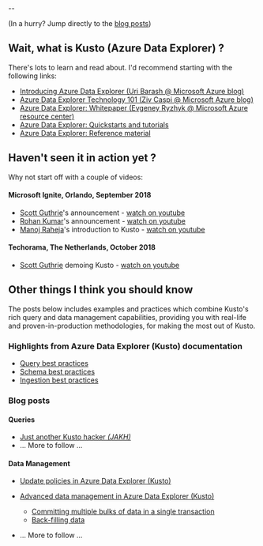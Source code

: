 --

(In a hurry? Jump directly to the [blog posts](#blog-posts))

## Wait, what is Kusto (Azure Data Explorer) ?

There's lots to learn and read about. I'd recommend starting with the following links:

- [Introducing Azure Data Explorer (Uri Barash @ Microsoft Azure blog)](https://azure.microsoft.com/en-us/blog/introducing-azure-data-explorer)
- [Azure Data Explorer Technology 101 (Ziv Caspi @ Microsoft Azure blog)](https://azure.microsoft.com/en-us/blog/azure-data-explorer-technology-101)
- [Azure Data Explorer: Whitepaper (Evgeney Ryzhyk @ Microsoft Azure resource center)](https://azure.microsoft.com/en-us/resources/azure-data-explorer)
- [Azure Data Explorer: Quickstarts and tutorials](https://docs.microsoft.com/en-us/azure/data-explorer)
- [Azure Data Explorer: Reference material](https://docs.microsoft.com/en-us/azure/kusto)

## Haven't seen it in action yet ?

Why not start off with a couple of videos:

#### Microsoft Ignite, Orlando, September 2018

- [Scott Guthrie](https://www.linkedin.com/in/guthriescott)'s announcement - [watch on youtube](https://www.youtube.com/watch?v=xnmBu4oh7xk&t=1h08m12s)
- [Rohan Kumar](https://www.linkedin.com/in/rohankumar)'s announcement - [watch on youtube](https://www.youtube.com/watch?v=ZaiM89Z01r0&t=58m0s)
- [Manoj Raheja](https://www.linkedin.com/in/manoj-raheja-a02b2b32)'s introduction to Kusto - [watch on youtube](https://www.youtube.com/watch?v=GT4C84yrb68)

#### Techorama, The Netherlands, October 2018

- [Scott Guthrie](https://www.linkedin.com/in/guthriescott) demoing Kusto - [watch on youtube](https://www.youtube.com/watch?v=YTWewM_UMOk&feature=youtu.be&t=3074)

## Other things I think you should know

The posts below includes examples and practices which combine Kusto's rich query and data management capabilities, providing you with real-life and proven-in-production methodologies, for making the most out of Kusto.

### Highlights from Azure Data Explorer (Kusto) documentation

- [Query best practices](https://docs.microsoft.com/en-us/azure/kusto/query/best-practices)
- [Schema best practices](https://docs.microsoft.com/en-us/azure/kusto/management/best-practices)
- [Ingestion best practices](https://docs.microsoft.com/en-us/azure/kusto/api/netfx/kusto-ingest-best-practices)

### Blog posts

#### Queries

- [Just another Kusto hacker *(JAKH)*](jakh.md)
- ... More to follow ...

#### Data Management
- [Update policies in Azure Data Explorer (Kusto)](update-policies.md)
- [Advanced data management in Azure Data Explorer (Kusto)](advanced-data-management.md)
    - [Committing multiple bulks of data in a single transaction](advanced-data-management.md#committing-multiple-bulks-of-data-in-a-single-transaction)
    - [Back-filling data](advanced-data-management.md#back-filling-data)

- ... More to follow ...
